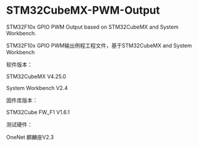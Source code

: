 # STM32CubeMX-PWM-Output
STM32F10x GPIO PWM Output based on STM32CubeMX and System Workbench.

STM32F10x GPIO PWM输出例程工程文件，基于STM32CubeMX and System Workbench

软件版本：

STM32CubeMX V4.25.0

System Workbench V2.4

固件库版本：

STM32Cube FW_F1 V1.6.1

测试硬件：

OneNet 麒麟座V2.3
